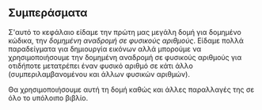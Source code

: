 ## Συμπεράσματα

Σ'αυτό το κεφάλαιο είδαμε την πρώτη μας μεγάλη δομή για δομημένο κώδικα, την *δομημένη αναδρομή σε φυσικούς αριθμούς*.
Είδαμε πολλά παραδείγματα για δημιουργία εικόνων αλλά μπορούμε να χρησιμοποιήσουμε την δομημένη αναδρομή σε φυσικούς αριθμούς για οτιδήποτε μετατρέπει έναν φυσικό αριθμό σε κάτι άλλο (συμπεριλαμβανομένου και άλλων φυσικών αριθμών).

Θα χρησιμοποιήσουμε αυτή τη δομή καθώς και άλλες παραλλαγές της σε όλο το υπόλοιπο βιβλίο.
